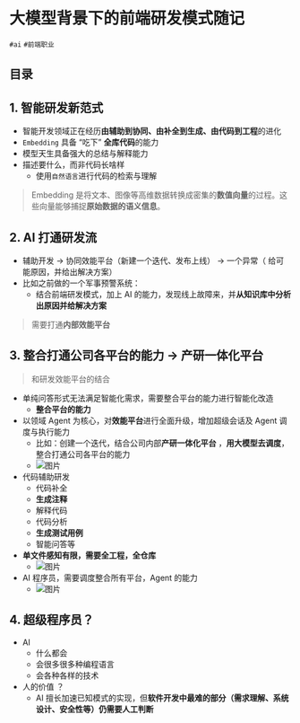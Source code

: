
# 大模型背景下的前端研发模式随记

`#ai` `#前端职业` 


## 目录
<!-- toc -->
 ## 1. 智能研发新范式 

- 智能开发领域正在经历**由辅助到协同、由补全到生成、由代码到工程**的进化
- `Embedding` 具备 “吃下” **全库代码**的能力
- 模型天生具备强大的总结与解释能力
- 描述要什么，而非代码长啥样
	- 使用`自然语言`进行代码的检索与理解

>  Embedding 是将文本、图像等高维数据转换成密集的**数值向量**的过程。这些向量能够捕捉**原始数据的语义信息**。

## 2. AI 打通研发流

- 辅助开发 → 协同效能平台（新建一个迭代、发布上线） → 一个异常（ 给可能原因，并给出解决方案）
- 比如之前做的一个军事预警系统：
	- 结合前端研发模式，加上 AI 的能力，发现线上故障来，并**从知识库中分析出原因并给解决方案**

>  需要打通**内部效能平台**

## 3. 整合打通公司各平台的能力  →  产研一体化平台

> 和研发效能平台的结合

- 单纯问答形式无法满足智能化需求，需要整合平台的能力进行智能化改造
	- **整合平台的能力**
- 以领域 Agent 为核心，对**效能平台**进行全面升级，增加超级会话及 Agent 调度与执行能力
	- 比如：创建一个迭代，结合公司内部**产研一体化平台** ，**用大模型去调度**，整合打通公司各平台的能力
	- ![图片](https://832-1310531898.cos.ap-beijing.myqcloud.com/999.%20Obsidian@832/files/20241215.png)
- 代码辅助研发
	- 代码补全
	- **生成注释**
	- 解释代码
	- 代码分析
	- **生成测试用例**
	- 智能问答等
- **单文件感知有限，需要全工程，全仓库**
	- ![图片](https://832-1310531898.cos.ap-beijing.myqcloud.com/999.%20Obsidian@832/files/20241215-1.png)
- AI 程序员，需要调度整合所有平台，Agent 的能力
	- ![图片](https://832-1310531898.cos.ap-beijing.myqcloud.com/999.%20Obsidian@832/files/20241215-2.png)

## 4. 超级程序员？

-  AI 
	- 什么都会
	- 会很多很多种编程语言
	- 会各种各样的技术
- 人的价值 ？ 
	-  AI 擅长加速已知模式的实现，但**软件开发中最难的部分（需求理解、系统设计、安全性等）仍需要人工判断**


